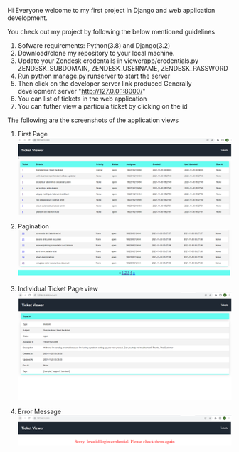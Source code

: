 Hi Everyone welcome to my first project in Django and web application development.

You check out my project by following the below mentioned guidelines
1. Sofware requirements: Python(3.8) and Django(3.2)
2. Download/clone my repository to your local machine.
3. Update your Zendesk credentails in viewerapp/credentials.py 
   ZENDESK_SUBDOMAIN, ZENDESK_USERNAME, ZENDESK_PASSWORD
4. Run python manage.py runserver to start the server
5. Then click on the developer server link produced
   Generally development server "http://127.0.0.1:8000/"
6. You can list of tickets in the web application
7. You can futher view a particula ticket by clicking on the id

The following are the screenshots of the application views
1. First Page
   ![alt text](https://github.com/manikanta-72/Ticket-Viewer/blob/master/app_firstpage_view.png?raw=true)
   
2. Pagination
   ![alt text](https://github.com/manikanta-72/Ticket-Viewer/blob/master/pagination.png?raw=true)
   
3. Individual Ticket Page view
   ![alt text](https://github.com/manikanta-72/Ticket-Viewer/blob/master/ticket_by_id_view.png?raw=true)
 
4. Error Message
   ![alt text](https://github.com/manikanta-72/Ticket-Viewer/blob/master/error_message.png?raw=true)
